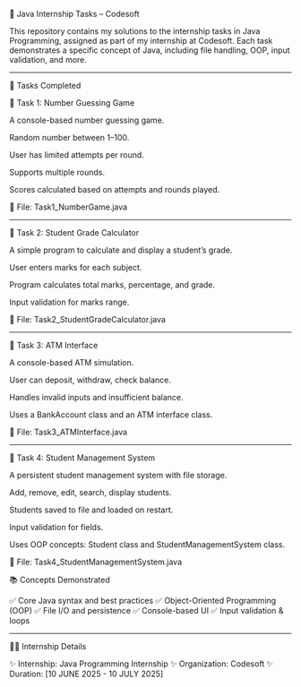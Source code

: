📘 Java Internship Tasks – Codesoft

This repository contains my solutions to the internship tasks in Java Programming, assigned as part of my internship at Codesoft.
Each task demonstrates a specific concept of Java, including file handling, OOP, input validation, and more.


---

🚀 Tasks Completed

🧩 Task 1: Number Guessing Game

A console-based number guessing game.

Random number between 1–100.

User has limited attempts per round.

Supports multiple rounds.

Scores calculated based on attempts and rounds played.


📄 File: Task1_NumberGame.java


---

🧩 Task 2: Student Grade Calculator

A simple program to calculate and display a student’s grade.

User enters marks for each subject.

Program calculates total marks, percentage, and grade.

Input validation for marks range.


📄 File: Task2_StudentGradeCalculator.java


---

🧩 Task 3: ATM Interface

A console-based ATM simulation.

User can deposit, withdraw, check balance.

Handles invalid inputs and insufficient balance.

Uses a BankAccount class and an ATM interface class.


📄 File: Task3_ATMInterface.java


---

🧩 Task 4: Student Management System

A persistent student management system with file storage.

Add, remove, edit, search, display students.

Students saved to file and loaded on restart.

Input validation for fields.

Uses OOP concepts: Student class and StudentManagementSystem class.


📄 File: Task4_StudentManagementSystem.java

📚 Concepts Demonstrated

✅ Core Java syntax and best practices
✅ Object-Oriented Programming (OOP)
✅ File I/O and persistence
✅ Console-based UI
✅ Input validation & loops


---

👨‍💻 Internship Details

✨ Internship: Java Programming Internship
✨ Organization: Codesoft
✨ Duration: [10 JUNE 2025 - 10 JULY 2025]


